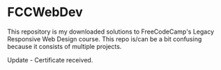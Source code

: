 # FCCWebDev
This repository is my downloaded solutions to FreeCodeCamp's Legacy Responsive Web Design course. This repo is/can be a bit confusing because it consists of multiple projects.

Update - Certificate received.
